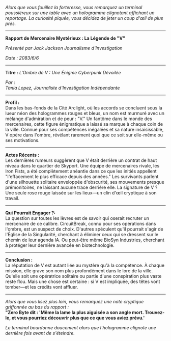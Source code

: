 _Alors que vous fouillez la forteresse, vous remarquez un terminal poussiéreux sur une table avec un hologramme clignotant affichant un reportage. La curiosité piquée, vous décidez de jeter un coup d'œil de plus près._

---

**Rapport de Mercenaire Mystérieux : La Légende de "V"**

_Présenté par Jack Jackson Journalisme d'Investigation_

_Date : 2083/6/6_

---

**Titre :** _L'Ombre de V : Une Énigme Cyberpunk Dévoilée_

_Par :_  
_Tania Lopez, Journaliste d'Investigation Indépendante_

---

**Profil :**  
Dans les bas-fonds de la Cité Arclight, où les accords se concluent sous la lueur néon des hologrammes rouges et bleus, un nom est murmuré avec un mélange d'admiration et de peur : "V." Un fantôme dans le monde des mercenaires, cette figure énigmatique a laissé sa marque à chaque coin de la ville. Connue pour ses compétences inégalées et sa nature insaisissable, V opère dans l'ombre, révélant rarement quoi que ce soit sur elle-même ou ses motivations.

---

**Actes Récents :**  
Les dernières rumeurs suggèrent que V était derrière un contrat de haut niveau dans le quartier de Skyport. Une équipe de mercenaires rivale, les Iron Fists, a été complètement anéantie dans ce que les initiés appellent "l'effacement le plus efficace depuis des années." Les survivants parlent d'une silhouette solitaire enveloppée d'obscurité, ses mouvements presque prémonitoires, ne laissant aucune trace derrière elle. La signature de V ? Une seule rose rouge laissée sur les lieux—un clin d'œil cryptique à son travail.

---

**Qui Pourrait Engager ?:**  
La question sur toutes les lèvres est de savoir qui oserait recruter un mercenaire de ce calibre. CircuitBreak, connu pour ses opérations dans l'ombre, est un suspect de choix. D'autres spéculent qu'il pourrait s'agir de l'Église de la Singularité, cherchant à éliminer ceux qui se dressent sur le chemin de leur agenda IA. Ou peut-être même BioSyn Industries, cherchant à protéger leur dernière avancée en biotechnologie.

---

**Conclusion :**  
La réputation de V est autant liée au mystère qu'à la compétence. À chaque mission, elle grave son nom plus profondément dans le lore de la ville. Qu'elle soit une opératrice solitaire ou partie d'une conspiration plus vaste reste flou. Mais une chose est certaine : si V est impliquée, des têtes vont tomber—et les crédits vont affluer.

---

_Alors que vous lisez plus loin, vous remarquez une note cryptique griffonnée au bas du rapport :_  
**"Zero Byte dit : 'Même la lame la plus aiguisée a son angle mort. Trouvez-le, et vous pourriez découvrir plus que ce que vous aviez prévu.'**

_Le terminal bourdonne doucement alors que l'hologramme clignote une dernière fois avant de s'éteindre._
